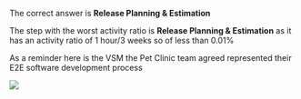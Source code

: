 The correct answer is **Release Planning & Estimation**

The step with the worst activity ratio is **Release Planning & Estimation** as it has an activity ratio of 1 hour/3 weeks so of less than 0.01%

As a reminder here is the VSM the Pet Clinic team agreed represented their E2E software development process

![](https://s3.amazonaws.com/devopsdojoassets/valuestreammap.png)
